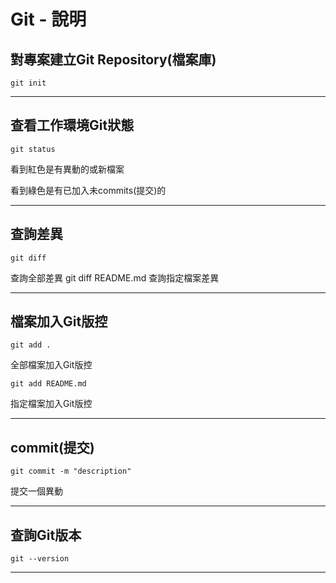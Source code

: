 # Git - 說明

## 對專案建立Git Repository(檔案庫)
    git init

---

## 查看工作環境Git狀態
    git status
看到紅色是有異動的或新檔案

看到綠色是有已加入未commits(提交)的

---

## 查詢差異
    git diff
查詢全部差異
    git diff README.md
查詢指定檔案差異

---

## 檔案加入Git版控
    git add .
全部檔案加入Git版控

    git add README.md
指定檔案加入Git版控

---

## commit(提交)
    git commit -m "description"
提交一個異動

---

## 查詢Git版本
    git --version

---